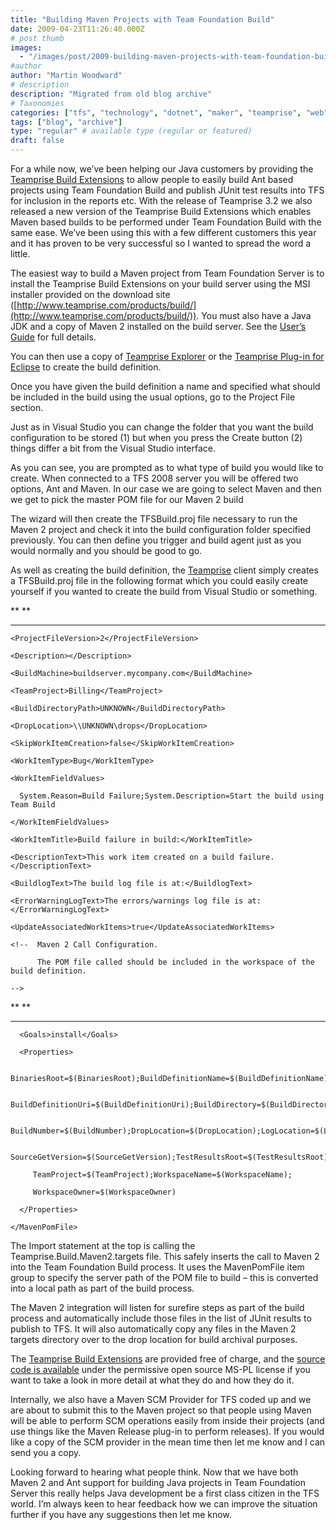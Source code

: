 ```yaml
---
title: "Building Maven Projects with Team Foundation Build"
date: 2009-04-23T11:26:40.000Z
# post thumb
images:
  - "/images/post/2009-building-maven-projects-with-team-foundation-build.jpg"
#author
author: "Martin Woodward"
# description
description: "Migrated from old blog archive"
# Taxonomies
categories: ["tfs", "technology", "dotnet", "maker", "teamprise", "web", "programming"]
tags: ["blog", "archive"]
type: "regular" # available type (regular or featured)
draft: false
---
```

For a while now, we’ve been helping our Java customers by providing the [Teamprise Build Extensions](http://www.teamprise.com/products/build/) to allow people to easily build Ant based projects using Team Foundation Build and publish JUnit test results into TFS for inclusion in the reports etc.  With the release of Teamprise 3.2 we also released a new version of the Teamprise Build Extensions which enables Maven based builds to be performed under Team Foundation Build with the same ease.  We’ve been using this with a few different customers this year and it has proven to be very successful so I wanted to spread the word a little.  

The easiest way to build a Maven project from Team Foundation Server is to install the Teamprise Build Extensions on your build server using the MSI installer provided on the download site ([http://www.teamprise.com/products/build/](http://www.teamprise.com/products/build/)).  You must also have a Java JDK and a copy of Maven 2 installed on the build server.  See the [User’s Guide](http://www.teamprise.com/products/build/) for full details.  

You can then use a copy of [Teamprise Explorer](http://www.teamprise.com/products/explorer/) or the [Teamprise Plug-in for Eclipse](http://www.teamprise.com/products/plugin/) to create the build definition.    

Once you have given the build definition a name and specified what should be included in the build using the usual options, go to the Project File section.    

Just as in Visual Studio you can change the folder that you want the build configuration to be stored (1) but when you press the Create button (2) things differ a bit from  the Visual Studio interface.  

As you can see, you are prompted as to what type of build you would like to create. When connected to a TFS 2008 server you will be offered two options, Ant and Maven.  In our case we are going to select Maven and then we get to pick the master POM file for our Maven 2 build  

The wizard will then create the TFSBuild.proj file necessary to run the Maven 2 project and check it into the build configuration folder specified previously.  You can then define you trigger and build agent just as you would normally and you should be good to go.  

As well as creating the build definition, the [Teamprise](http://www.teamprise.com) client simply creates a TFSBuild.proj file in the following format which you could easily create yourself if you wanted to create the build from Visual Studio or something.     

<?xml version="1.0" encoding="utf-8"?>         

<Project DefaultTargets="DesktopBuild" xmlns="http://schemas.microsoft.com/developer/msbuild/2003" ToolsVersion="3.5">         

  <!-- Do not edit this -->       

  <Import Project="$(MSBuildExtensionsPath)\Microsoft\VisualStudio\TeamBuild\Microsoft.TeamFoundation.Build.targets" />         

**  <Import Project="$(MSBuildExtensionsPath)\Teamprise\v2\Teamprise.Build.Maven2.targets" />           **

**         **

  <ProjectExtensions>       

    <ProjectFileVersion>2</ProjectFileVersion>         

    <Description></Description>       

    <BuildMachine>buildserver.mycompany.com</BuildMachine>         

  </ProjectExtensions>       

  <PropertyGroup>       

    <TeamProject>Billing</TeamProject>         

    <BuildDirectoryPath>UNKNOWN</BuildDirectoryPath>         

    <DropLocation>\\UNKNOWN\drops</DropLocation>         

    <SkipWorkItemCreation>false</SkipWorkItemCreation>         

    <WorkItemType>Bug</WorkItemType>         

    <WorkItemFieldValues>       

      System.Reason=Build Failure;System.Description=Start the build using Team Build        

    </WorkItemFieldValues>       

    <WorkItemTitle>Build failure in build:</WorkItemTitle>         

    <DescriptionText>This work item created on a build failure.</DescriptionText>         

    <BuildlogText>The build log file is at:</BuildlogText>         

    <ErrorWarningLogText>The errors/warnings log file is at:</ErrorWarningLogText>         

    <UpdateAssociatedWorkItems>true</UpdateAssociatedWorkItems>         

  </PropertyGroup>       

  <ItemGroup>       

    <!--  Maven 2 Call Configuration.          

          The POM file called should be included in the workspace of the build definition.        

    -->       

**    <MavenPomFile Include="$/Billing/Main/billing-service/pom.xml">           **

**         **

      <Goals>install</Goals>         

      <Properties>    

         BinariesRoot=$(BinariesRoot);BuildDefinitionName=$(BuildDefinitionName);    

         BuildDefinitionUri=$(BuildDefinitionUri);BuildDirectory=$(BuildDirectory);    

         BuildNumber=$(BuildNumber);DropLocation=$(DropLocation);LogLocation=$(LogLocation);    

         SourceGetVersion=$(SourceGetVersion);TestResultsRoot=$(TestResultsRoot);    

         TeamProject=$(TeamProject);WorkspaceName=$(WorkspaceName);    

         WorkspaceOwner=$(WorkspaceOwner)       

      </Properties>       

    </MavenPomFile>       

  </ItemGroup>       

</Project>       

The Import statement at the top is calling the Teamprise.Build.Maven2.targets file. This safely inserts the call to Maven 2 into the Team Foundation Build process. It uses the MavenPomFile item group to specify the server path of the POM file to build – this is converted into a local path as part of the build process.   

The Maven 2 integration will listen for surefire steps as part of the build process and automatically include those files in the list of JUnit results to publish to TFS. It will also automatically copy any files in the Maven 2 targets directory over to the drop location for build archival purposes.  

The [Teamprise Build Extensions](http://www.teamprise.com/products/build/) are provided free of charge, and the [source code is available](http://www.teamprise.com/products/build/) under the permissive open source MS-PL license if you want to take a look in more detail at what they do and how they do it.  

Internally, we also have a Maven SCM Provider for TFS coded up and we are about to submit this to the Maven project so that people using Maven will be able to perform SCM operations easily from inside their projects (and use things like the Maven Release plug-in to perform releases).  If you would like a copy of the SCM provider in the mean time then let me know and I can send you a copy.  

Looking forward to hearing what people think.  Now that we have both Maven 2 and Ant support for building Java projects in Team Foundation Server this really helps Java development be a first class citizen in the TFS world. I’m always keen to hear feedback how we can improve the situation further if you have any suggestions then let me know.